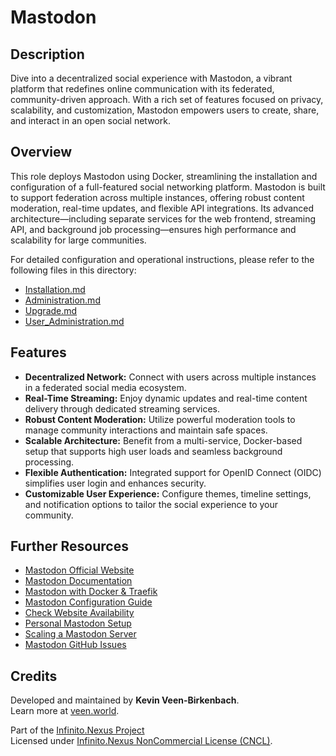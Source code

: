 # Mastodon

## Description

Dive into a decentralized social experience with Mastodon, a vibrant platform that redefines online communication with its federated, community-driven approach. With a rich set of features focused on privacy, scalability, and customization, Mastodon empowers users to create, share, and interact in an open social network.

## Overview

This role deploys Mastodon using Docker, streamlining the installation and configuration of a full-featured social networking platform. Mastodon is built to support federation across multiple instances, offering robust content moderation, real-time updates, and flexible API integrations. Its advanced architecture—including separate services for the web frontend, streaming API, and background job processing—ensures high performance and scalability for large communities.

For detailed configuration and operational instructions, please refer to the following files in this directory:
- [Installation.md](./Installation.md)
- [Administration.md](./Administration.md)
- [Upgrade.md](./Upgrade.md)
- [User_Administration.md](./User_Administration.md)

## Features

- **Decentralized Network:** Connect with users across multiple instances in a federated social media ecosystem.
- **Real-Time Streaming:** Enjoy dynamic updates and real-time content delivery through dedicated streaming services.
- **Robust Content Moderation:** Utilize powerful moderation tools to manage community interactions and maintain safe spaces.
- **Scalable Architecture:** Benefit from a multi-service, Docker-based setup that supports high user loads and seamless background processing.
- **Flexible Authentication:** Integrated support for OpenID Connect (OIDC) simplifies user login and enhances security.
- **Customizable User Experience:** Configure themes, timeline settings, and notification options to tailor the social experience to your community.

## Further Resources

- [Mastodon Official Website](https://joinmastodon.org/)
- [Mastodon Documentation](https://docs.joinmastodon.org/)
- [Mastodon with Docker & Traefik](https://goneuland.de/mastodon-mit-web-app-und-traefik-installieren/)
- [Mastodon Configuration Guide](https://gist.github.com/TrillCyborg/84939cd4013ace9960031b803a0590c4)
- [Check Website Availability](https://www.2daygeek.com/linux-command-check-website-is-up-down-alive/)
- [Personal Mastodon Setup](https://vitobotta.com/2022/11/07/setting-up-a-personal-mastodon-instance/)
- [Scaling a Mastodon Server](https://www.digitalocean.com/community/tutorials/how-to-scale-your-mastodon-server)
- [Mastodon GitHub Issues](https://github.com/mastodon/mastodon/issues/7958)

## Credits

Developed and maintained by **Kevin Veen-Birkenbach**.  
Learn more at [veen.world](https://www.veen.world).

Part of the [Infinito.Nexus Project](https://github.com/kevinveenbirkenbach/infinito-nexus)  
Licensed under [Infinito.Nexus NonCommercial License (CNCL)](https://s.veen.world/cncl).


